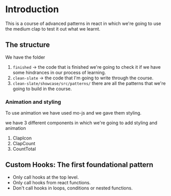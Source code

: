 # Introduction

This is a course of advanced patterns in react in which we're going to use the medium clap to test it out what we learnt.

## The structure

We have the folder

1. `finished` -> the code that is finished we're going to check it if we have some hindrances in our process of learning.
2. `clean-slate` -> the code that I'm going to write through the course.
3. `clean-slate/showcase/src/patterns/` there are all the patterns that we're going to build in the course.

### Animation and styling

To use animation we have used mo-js and we gave them styling.

we have 3 different components in which we're going to add styling and animation

1. ClapIcon
2. ClapCount
3. CountTotal

## Custom Hooks: The first foundational pattern

- Only call hooks at the top level.
- Only call hooks from react functions.
- Don't call hooks in loops, conditions or nested functions.


